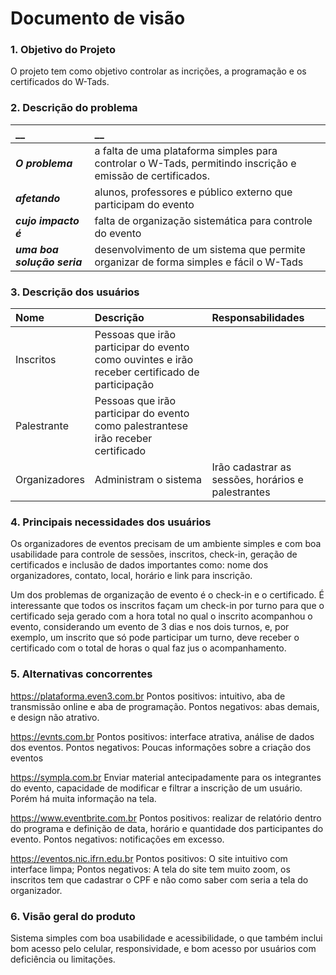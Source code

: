 # Documento de visão


### 1. Objetivo do Projeto 

O projeto tem como objetivo controlar as incrições, a programação e os certificados do W-Tads.
 

### 2. Descrição do problema 

|         __        | __   |
|:------------------|:-----|
| **_O problema_**    | a falta de uma plataforma simples para controlar o W-Tads, permitindo inscrição e emissão de certificados.  |
| **_afetando_**      | alunos, professores e público externo que participam do evento|
| **_cujo impacto é_**| falta de organização sistemática para controle do evento                                    |
| **_uma boa solução seria_** | desenvolvimento de um sistema que permite organizar de forma simples e fácil o W-Tads |


### 3. Descrição dos usuários

| Nome | Descrição | Responsabilidades |
|:---  |:--- |:--- |
| Inscritos  | Pessoas que irão participar do evento como ouvintes e irão receber certificado de participação |
| Palestrante  | Pessoas que irão participar do evento como palestrantese irão receber certificado |
| Organizadores | Administram o sistema | Irão cadastrar as sessões, horários e palestrantes |



### 4. Principais necessidades dos usuários
 
Os organizadores de eventos precisam de um ambiente simples e com boa usabilidade para controle de sessões, inscritos, check-in, geração de certificados e 
inclusão de dados importantes como: nome dos organizadores, contato, local, horário e link para inscrição.

Um dos problemas de organização de evento é o check-in e o certificado. É interessante que todos os inscritos façam um check-in por turno para que o certificado seja 
gerado com a hora total no qual o inscrito acompanhou o evento, considerando um evento de 3 dias e nos dois turnos, e, por exemplo, um inscrito que só pode participar um 
turno, deve receber o certificado com o total de horas o qual faz jus o acompanhamento.




### 5.	Alternativas concorrentes
https://plataforma.even3.com.br
Pontos positivos: intuitivo,  aba de transmissão online e aba de programação. Pontos negativos: abas demais, e design não atrativo.

https://evnts.com.br
Pontos positivos: interface atrativa, análise de dados dos eventos. Pontos negativos: Poucas informações sobre a criação dos eventos

https://sympla.com.br
Enviar material antecipadamente para os integrantes do evento, capacidade de modificar e filtrar a inscrição de um usuário. Porém há muita informação na tela.

https://www.eventbrite.com.br
Pontos positivos: realizar de relatório dentro do programa e definição de data, horário e quantidade dos participantes do evento. Pontos negativos: notificações em excesso.

https://eventos.nic.ifrn.edu.br
Pontos positivos: O site intuitivo com interface limpa; Pontos negativos: A tela do site tem muito zoom, os inscritos tem que cadastrar o CPF e não como saber com seria a tela do organizador.

### 6.	Visão geral do produto
Sistema simples com boa usabilidade e acessibilidade, o que também inclui bom acesso pelo celular, responsividade, e bom acesso por usuários com deficiência ou limitações. 

